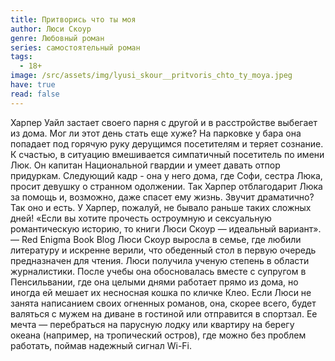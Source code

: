 ```yaml
---
title: Притворись что ты моя
author: Люси Скоур
genre: Любовный роман
series: самостоятельный роман
tags:
  - 18+
image: /src/assets/img/lyusi_skour__pritvoris_chto_ty_moya.jpeg
have: true
read: false
---
```

Харпер Уайл застает своего парня с другой и в расстройстве выбегает из дома. Мог ли этот день стать еще хуже? На парковке у бара она попадает под горячую руку дерущимся посетителям и теряет сознание. К счастью, в ситуацию вмешивается симпатичный посетитель по имени Люк. Он капитан Национальной гвардии и умеет давать отпор придуркам. Следующий кадр - она у него дома, где Софи, сестра Люка, просит девушку о странном одолжении. Так Харпер отблагодарит Люка за помощь и, возможно, даже спасет ему жизнь. Звучит драматично? Так оно и есть. У Харпер, пожалуй, не бывало раньше таких сложных дней! «Если вы хотите прочесть остроумную и сексуальную романтическую историю, то книги Люси Скоур — идеальный вариант». — Red Enigma Book Blog Люси Скоур выросла в семье, где любили литературу и искренне верили, что обеденный стол в первую очередь предназначен для чтения. Люси получила ученую степень в области журналистики. После учебы она обосновалась вместе с супругом в Пенсильвании, где она целыми днями работает прямо из дома, но иногда ей мешает их несносная кошка по кличке Клео. Если Люси не занята написанием своих огненных романов, она, скорее всего, будет валяться с мужем на диване в гостиной или отправится в спортзал. Ее мечта — перебраться на парусную лодку или квартиру на берегу океана (например, на тропический остров), где можно без проблем работать, поймав надежный сигнал Wi-Fi.
